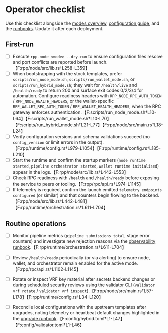 # Operator checklist

Use this checklist alongside the [modes overview](../modes.md), [configuration guide](../configuration.md),
and the [runbooks](../runbooks/startup.md). Update it after each deployment.

## First-run

- [ ] Execute `rpp-node <mode> --dry-run` to ensure configuration files resolve and port conflicts are
      reported before launch.【F:rpp/node/src/lib.rs†L258-L359】
- [ ] When bootstrapping with the stock templates, prefer `scripts/run_node_mode.sh`, `scripts/run_wallet_mode.sh`, or `scripts/run_hybrid_mode.sh`; they wait for `/health/live` and `/health/ready` to return 200 and surface exit codes 0/2/3/4 for automation. Configure readiness headers with `RPP_NODE_RPC_AUTH_TOKEN` / `RPP_NODE_HEALTH_HEADERS`, or the wallet-specific `RPP_WALLET_RPC_AUTH_TOKEN` / `RPP_WALLET_HEALTH_HEADERS`, when the RPC gateway enforces authentication.【F:scripts/run_node_mode.sh†L10-L64】【F:scripts/run_wallet_mode.sh†L10-L70】【F:scripts/run_hybrid_mode.sh†L21-L77】【F:rpp/node/src/main.rs†L18-L24】
- [ ] Verify configuration versions and schema validations succeed (no `config_version` or limit
      errors in the output).【F:rpp/runtime/config.rs†L979-L1054】【F:rpp/runtime/config.rs†L185-L210】
- [ ] Start the runtime and confirm the startup markers (`node runtime started`, `pipeline orchestrator
      started`, `wallet runtime initialised`) appear in the logs.【F:rpp/node/src/lib.rs†L442-L553】
- [ ] Check RPC readiness with `/health` and `/health/ready` before exposing the service to peers or
      tooling.【F:rpp/rpc/api.rs†L974-L1145】
- [ ] If telemetry is required, confirm the launch emitted `telemetry endpoints configured` (or similar)
      and that counters begin flowing to the backend.【F:rpp/node/src/lib.rs†L442-L481】【F:rpp/runtime/orchestration.rs†L611-L704】

## Routine operations

- [ ] Monitor pipeline metrics (`pipeline_submissions_total`, stage error counters) and investigate new
      rejection reasons via the [observability runbook](../runbooks/observability.md).【F:rpp/runtime/orchestration.rs†L611-L704】
- [ ] Review `/health/ready` periodically (or via alerting) to ensure node, wallet, and orchestrator
      remain enabled for the active mode.【F:rpp/rpc/api.rs†L1102-L1145】
- [ ] Rotate or inspect VRF key material after secrets backend changes or during scheduled security
      reviews using the validator CLI (`validator vrf rotate` / `validator vrf inspect`).【F:rpp/node/src/main.rs†L57-L178】【F:rpp/runtime/config.rs†L34-L120】
- [ ] Reconcile local configurations with the upstream templates after upgrades, noting telemetry or
      heartbeat default changes highlighted in the [upgrade runbook](../runbooks/upgrade.md).【F:config/hybrid.toml†L1-L47】【F:config/validator.toml†L1-L46】

